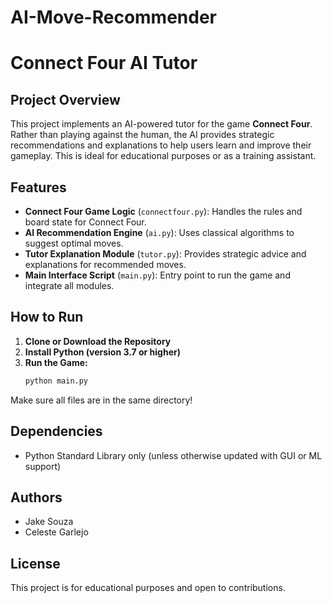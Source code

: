 # AI-Move-Recommender
# Connect Four AI Tutor

## Project Overview
This project implements an AI-powered tutor for the game **Connect Four**. Rather than playing against the human, the AI provides strategic recommendations and explanations to help users learn and improve their gameplay. This is ideal for educational purposes or as a training assistant.

## Features
- **Connect Four Game Logic** (`connectfour.py`): Handles the rules and board state for Connect Four.
- **AI Recommendation Engine** (`ai.py`): Uses classical algorithms to suggest optimal moves.
- **Tutor Explanation Module** (`tutor.py`): Provides strategic advice and explanations for recommended moves.
- **Main Interface Script** (`main.py`): Entry point to run the game and integrate all modules.

## How to Run

1. **Clone or Download the Repository**
2. **Install Python (version 3.7 or higher)**
3. **Run the Game:**
   ```bash
   python main.py
   ```

Make sure all files are in the same directory!

## Dependencies
- Python Standard Library only (unless otherwise updated with GUI or ML support)

## Authors
- Jake Souza
- Celeste Garlejo

## License
This project is for educational purposes and open to contributions.
